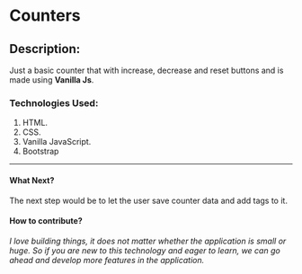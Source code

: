 # Counters

## Description:
Just a basic counter that with increase, decrease and reset buttons and is made using **Vanilla Js**.

### Technologies Used:
1) HTML.
2) CSS.
3) Vanilla JavaScript.
4) Bootstrap
***

#### What Next?
The next step would be to let the user save counter data and add tags to it.

#### How to contribute?

_I love building things, it does not matter whether the application is small or huge. So if you are new to this technology and eager to learn, we can go ahead and develop more features in the application._ 
